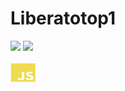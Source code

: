 # Liberatotop1

<img height="160em" src="https://github-readme-stats.vercel.app/api/top-langs/?username=santanaGs&layout=compact&langs_count=7&theme=github_drakula"/>

<img height="160em" src="https://github-readme-stats.vercel.app/api?username=santanaGs&show_icons=true&theme=transparent"/>


<div style="display: inline_block"><br>
  <img align="center" alt="Js" height="30" width="40" src="https://raw.githubusercontent.com/devicons/devicon/master/icons/javascript/javascript-plain.svg">
